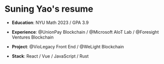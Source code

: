 # Suning Yao's resume

- **Education**: NYU Math 2023 / GPA 3.9

- **Experience**: @UnionPay Blockchain / @Microsoft AIoT Lab / @Foresight Ventures Blockchain

- **Project**: @VioLegacy Front End / @WeLight Blockchain

- **Stack**: React / Vue / JavaScript / Rust

